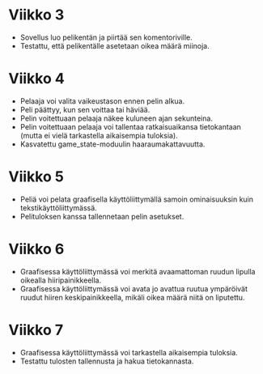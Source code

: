 Viikko 3
========

- Sovellus luo pelikentän ja piirtää sen komentoriville.
- Testattu, että pelikentälle asetetaan oikea määrä miinoja.

Viikko 4
========

- Pelaaja voi valita vaikeustason ennen pelin alkua.
- Peli päättyy, kun sen voittaa tai häviää.
- Pelin voitettuaan pelaaja näkee kuluneen ajan sekunteina.
- Pelin voitettuaan pelaaja voi tallentaa ratkaisuaikansa tietokantaan
  (mutta ei vielä tarkastella aikaisempia tuloksia).
- Kasvatettu game\_state-moduulin haaraumakattavuutta.

Viikko 5
========

- Peliä voi pelata graafisella käyttöliittymällä samoin ominaisuuksin kuin tekstikäyttöliittymässä.
- Pelituloksen kanssa tallennetaan pelin asetukset.

Viikko 6
========

- Graafisessa käyttöliittymässä voi merkitä avaamattoman ruudun lipulla oikealla hiiripainikkeella.
- Graafisessa käyttöliittymässä voi avata jo avattua ruutua ympäröivät ruudut hiiren
  keskipainikkeella, mikäli oikea määrä niitä on liputettu.

Viikko 7
========

- Graafisessa käyttöliittymässä voi tarkastella aikaisempia tuloksia.
- Testattu tulosten tallennusta ja hakua tietokannasta.

